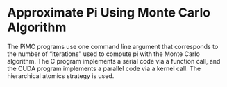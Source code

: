 # Approximate Pi Using Monte Carlo Algorithm
The PiMC programs use one command line argument that corresponds to the number of “iterations” used to compute pi with the Monte Carlo algorithm. The C program implements a serial code via a function call, and the CUDA program implements a parallel code via a kernel call. The hierarchical atomics strategy is used.

